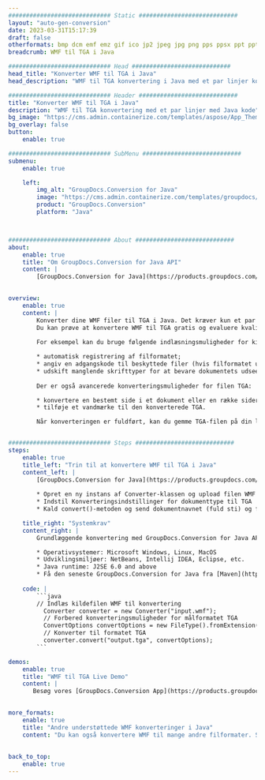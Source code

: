 ```yaml
---
############################# Static ############################
layout: "auto-gen-conversion"
date: 2023-03-31T15:17:39
draft: false
otherformats: bmp dcm emf emz gif ico jp2 jpeg jpg png pps ppsx ppt pptx psb psd svg svgz tga tif tiff webp wmf wmz
breadcrumb: WMF til TGA i Java

############################# Head ############################
head_title: "Konverter WMF til TGA i Java"
head_description: "WMF til TGA konvertering i Java med et par linjer kode. Konverter over 160 filformater ved hjælp af GroupDocs dokumentkonverterings-API for Java"

############################# Header ############################
title: "Konverter WMF til TGA i Java"
description: "WMF til TGA konvertering med et par linjer med Java kode"
bg_image: "https://cms.admin.containerize.com/templates/aspose/App_Themes/V3/images/bg/header1.png"
bg_overlay: false
button:
    enable: true

############################# SubMenu ############################
submenu:
    enable: true

    left:
        img_alt: "GroupDocs.Conversion for Java"
        image: "https://cms.admin.containerize.com/templates/groupdocs/images/product-logos/90x90-noborder/groupdocs-conversion-java.png"
        product: "GroupDocs.Conversion"
        platform: "Java"



############################# About ############################
about:
    enable: true
    title: "Om GroupDocs.Conversion for Java API"
    content: |
        [GroupDocs.Conversion for Java](https://products.groupdocs.com/conversion/java/) er en avanceret filformatkonverterings-API til konvertering mellem populære billed- og dokumentformater såsom Microsoft Office, OpenDocument, PDF, HTML, e-mail, CAD. og meget mere med blot et par linjer kode. Den native API registrerer automatisk formaterne af de originale dokumenter og tilbyder mange muligheder for at tilpasse de konverterede dokumenter. Sammen med funktionen til at udtrække information fra et dokument, understøtter den også caching af konverteringsresultaterne til den lokale disk som standard. Enhver form for cachelagring kan dog understøttes ved at implementere de passende grænseflader - Amazon S3, Dropbox, Google Drive, Windows Azure, Reddis eller andre.
    

overview:
    enable: true
    content: |
        Konverter dine WMF filer til TGA i Java. Det kræver kun et par linjer med Java kode på enhver platform efter eget valg, såsom Windows, Linux, macOS.
        Du kan prøve at konvertere WMF til TGA gratis og evaluere kvaliteten af ​​konverteringsresultaterne. Sammen med simple filkonverteringsscripts kan du prøve mere sofistikerede muligheder for at indlæse WMF-kildefilen og gemme TGA-outputtet. 
        
        For eksempel kan du bruge følgende indlæsningsmuligheder for kilden WMF:

        * automatisk registrering af filformatet;
        * angiv en adgangskode til beskyttede filer (hvis filformatet understøtter det);
        * udskift manglende skrifttyper for at bevare dokumentets udseende.
        
        Der er også avancerede konverteringsmuligheder for filen TGA:

        * konvertere en bestemt side i et dokument eller en række sider;
        * tilføje et vandmærke til den konverterede TGA.

        Når konverteringen er fuldført, kan du gemme TGA-filen på din lokale filsti eller på et tredjepartslager såsom FTP, Amazon S3, Google Drive, Dropbox osv. Bemærk venligst - for at konvertere WMF til TGA, behøver du ikke installere yderligere software, såsom MS Office, Open Office, Adobe Acrobat Reader osv.


############################# Steps ############################
steps:
    enable: true
    title_left: "Trin til at konvertere WMF til TGA i Java"
    content_left: |
        [GroupDocs.Conversion for Java](https://products.groupdocs.com/conversion/java/) giver udviklere mulighed for nemt at konvertere WMF fil til TGA med et par linjer kode.
        
        * Opret en ny instans af Converter-klassen og upload filen WMF med den fulde sti
        * Indstil Konverteringsindstillinger for dokumenttype til TGA
        * Kald convert()-metoden og send dokumentnavnet (fuld sti) og formatet (TGA) som en parameter

    title_right: "Systemkrav"
    content_right: |
        Grundlæggende konvertering med GroupDocs.Conversion for Java API kan udføres med blot et par linjer kode. Vores API'er understøttes på alle større platforme og operativsystemer. Før du udfører koden nedenfor, skal du sørge for, at du har følgende forudsætninger installeret på dit system.

        * Operativsystemer: Microsoft Windows, Linux, MacOS
        * Udviklingsmiljøer: NetBeans, Intellij IDEA, Eclipse, etc.
        * Java runtime: J2SE 6.0 and above
        * Få den seneste GroupDocs.Conversion for Java fra [Maven](https://repository.groupdocs.com/webapp/#/artifacts/browse/tree/General/repo/com/groupdocs/groupdocs-conversion)
         
    code: |
        ```java    
        // Indlæs kildefilen WMF til konvertering
          Converter converter = new Converter("input.wmf");
          // Forbered konverteringsmuligheder for målformatet TGA
          ConvertOptions convertOptions = new FileType().fromExtension("tga").getConvertOptions();
          // Konverter til formatet TGA
          converter.convert("output.tga", convertOptions);
        ```

demos:
    enable: true
    title: "WMF til TGA Live Demo"
    content: |
       Besøg vores [GroupDocs.Conversion App](https://products.groupdocs.app/conversion/family) websted, og prøv WMF til TGA konvertering nu. Den gratis demo har følgende fordele
          

more_formats:
    enable: true
    title: "Andre understøttede WMF konverteringer i Java"
    content: "Du kan også konvertere WMF til mange andre filformater. Se venligst listen nedenfor."
       
       
back_to_top:
    enable: true
---
```

